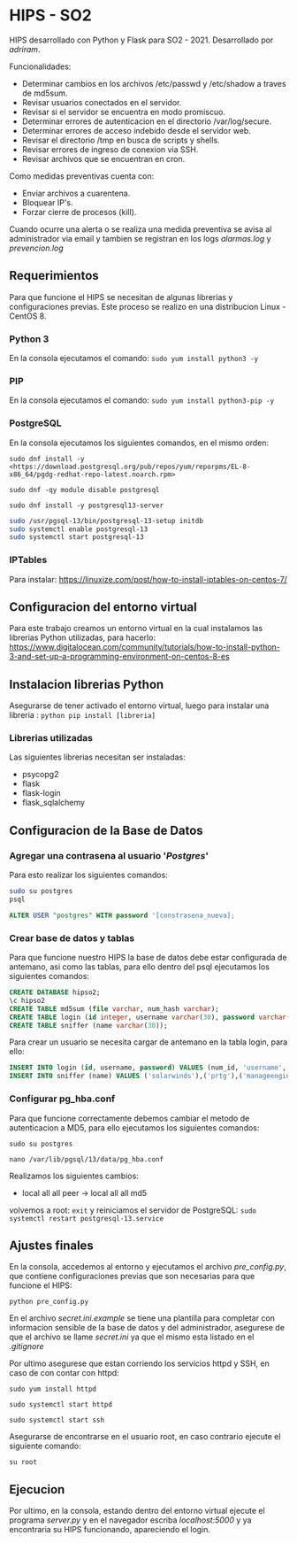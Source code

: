 # HIPS - SO2

HIPS desarrollado con Python y Flask para SO2 - 2021. Desarrollado por *adriram*.

Funcionalidades:

- Determinar cambios en los archivos /etc/passwd y /etc/shadow a traves de md5sum.
- Revisar usuarios conectados en el servidor.
- Revisar si el servidor se encuentra en modo promiscuo.
- Determinar errores de autenticacion en el directorio /var/log/secure.
- Determinar errores de acceso indebido desde el servidor web.
- Revisar el directorio /tmp en busca de scripts y shells.
- Revisar errores de ingreso de conexion via SSH.
- Revisar archivos que se encuentran en cron.

Como medidas preventivas cuenta con:

- Enviar archivos a cuarentena.
- Bloquear IP's.
- Forzar cierre de procesos (kill).

Cuando ocurre una alerta o se realiza una medida preventiva se avisa al administrador via email y tambien se registran en los logs *alarmas.log* y *prevencion.log*

## Requerimientos

Para que funcione el HIPS se necesitan de algunas librerias y configuraciones previas.
Este proceso se realizo en una distribucion Linux - CentOS 8.

### Python 3

En la consola ejecutamos el comando: `sudo yum install python3 -y`

### PIP

En la consola ejecutamos el comando: `sudo yum install python3-pip -y`

### PostgreSQL

En la consola ejecutamos los siguientes comandos, en el mismo orden:

`sudo dnf install -y <https://download.postgresql.org/pub/repos/yum/reporpms/EL-8-x86_64/pgdg-redhat-repo-latest.noarch.rpm>`

`sudo dnf -qy module disable postgresql`

`sudo dnf install -y postgresql13-server`

``` Bash
sudo /usr/pgsql-13/bin/postgresql-13-setup initdb
sudo systemctl enable postgresql-13
sudo systemctl start postgresql-13
```

### IPTables

Para instalar: <https://linuxize.com/post/how-to-install-iptables-on-centos-7/>

## Configuracion del entorno virtual

Para este trabajo creamos un entorno virtual en la cual instalamos las librerias Python utilizadas, para hacerlo: <https://www.digitalocean.com/community/tutorials/how-to-install-python-3-and-set-up-a-programming-environment-on-centos-8-es>

## Instalacion librerias Python

Asegurarse de tener activado el entorno virtual, luego para instalar una libreria : `python pip install [libreria]`

### Librerias utilizadas

Las siguientes librerias necesitan ser instaladas:

- psycopg2
- flask
- flask-login
- flask_sqlalchemy

## Configuracion de la Base de Datos

### Agregar una contrasena al usuario '*Postgres*'

Para esto realizar los siguientes comandos:

``` Bash
sudo su postgres
psql
```

``` SQL
ALTER USER "postgres" WITH password '[constrasena_nueva];
```

### Crear base de datos y tablas

Para que funcione nuestro HIPS la base de datos debe estar configurada de antemano, asi como las tablas, para ello dentro del psql ejecutamos los siguientes comandos:

``` SQL
CREATE DATABASE hipso2;
\c hipso2
CREATE TABLE md5sum (file varchar, num_hash varchar);
CREATE TABLE login (id integer, username varchar(30), password varchar(30));
CREATE TABLE sniffer (name varchar(30));
```

Para crear un usuario se necesita cargar de antemano en la tabla login, para ello:

``` SQL
INSERT INTO login (id, username, password) VALUES (num_id, 'username', 'password')
INSERT INTO sniffer (name) VALUES ('solarwinds'),('prtg'),('manageengine'),('omnipeek'),('tcpdump'),('windump'),('wireshark'),('fiddler'),('netresec'),('capsa'),('ethereal');
```

### Configurar pg_hba.conf

Para que funcione correctamente debemos cambiar el metodo de autenticacion a MD5, para ello ejecutamos los siguientes comandos:  

`sudo su postgres`

`nano /var/lib/pgsql/13/data/pg_hba.conf`

Realizamos los siguientes cambios:

- local all all peer -> local all all md5

volvemos a root: `exit` y reiniciamos el servidor de PostgreSQL: `sudo systemctl restart postgresql-13.service`

## Ajustes finales

En la consola, accedemos al entorno y ejecutamos el archivo *pre_config.py*, que contiene configuraciones previas que son necesarias para que funcione el HIPS:

`python pre_config.py`

En el archivo *secret.ini.example* se tiene una plantilla para completar con informacion sensible de la base de datos y del administrador, asegurese de que el archivo se llame *secret.ini* ya que el mismo esta listado en el *.gitignore*

Por ultimo asegurese que estan corriendo los servicios httpd y SSH, en caso de con contar con httpd:

`sudo yum install httpd`

`sudo systemctl start httpd`

`sudo systemctl start ssh`

Asegurarse de encontrarse en el usuario root, en caso contrario ejecute el siguiente comando:

`su root`

## Ejecucion

Por ultimo, en la consola, estando dentro del entorno virtual ejecute el programa *server.py* y en el navegador escriba *localhost:5000* y ya encontraria su HIPS funcionando, apareciendo el login.
